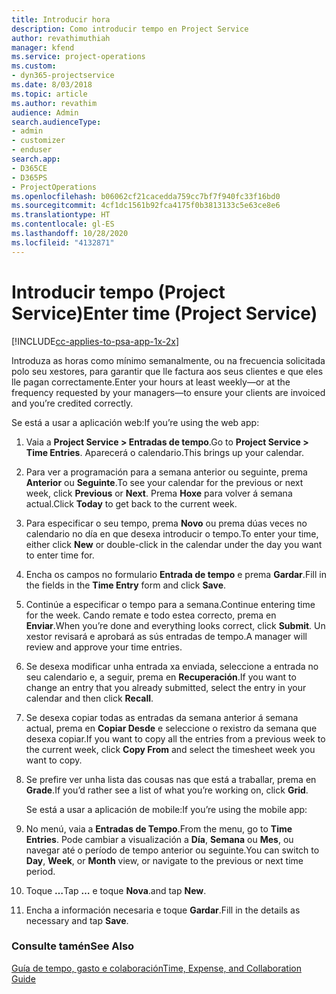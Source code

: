 ```yaml
---
title: Introducir hora
description: Como introducir tempo en Project Service
author: revathimuthiah
manager: kfend
ms.service: project-operations
ms.custom:
- dyn365-projectservice
ms.date: 8/03/2018
ms.topic: article
ms.author: revathim
audience: Admin
search.audienceType:
- admin
- customizer
- enduser
search.app:
- D365CE
- D365PS
- ProjectOperations
ms.openlocfilehash: b06062cf21cacedda759cc7bf7f940fc33f16bd0
ms.sourcegitcommit: 4cf1dc1561b92fca4175f0b3813133c5e63ce8e6
ms.translationtype: HT
ms.contentlocale: gl-ES
ms.lasthandoff: 10/28/2020
ms.locfileid: "4132871"
---
```

# <a name="enter-time-project-service"></a><span data-ttu-id="3a83d-103">Introducir tempo (Project Service)</span><span class="sxs-lookup"><span data-stu-id="3a83d-103">Enter time (Project Service)</span></span>

[!INCLUDE[cc-applies-to-psa-app-1x-2x](../includes/cc-applies-to-psa-app-1x-2x.md)]

<span data-ttu-id="3a83d-104">Introduza as horas como mínimo semanalmente, ou na frecuencia solicitada polo seu xestores, para garantir que lle factura aos seus clientes e que eles lle pagan correctamente.</span><span class="sxs-lookup"><span data-stu-id="3a83d-104">Enter your hours at least weekly—or at the frequency requested by your managers—to ensure your clients are invoiced and you’re credited correctly.</span></span>  
  
 <span data-ttu-id="3a83d-105">Se está a usar a aplicación web:</span><span class="sxs-lookup"><span data-stu-id="3a83d-105">If you’re using the web app:</span></span>  
  
1. <span data-ttu-id="3a83d-106">Vaia a **Project Service > Entradas de tempo**.</span><span class="sxs-lookup"><span data-stu-id="3a83d-106">Go to **Project Service > Time Entries**.</span></span> <span data-ttu-id="3a83d-107">Aparecerá o calendario.</span><span class="sxs-lookup"><span data-stu-id="3a83d-107">This brings up your calendar.</span></span>  
  
2. <span data-ttu-id="3a83d-108">Para ver a programación para a semana anterior ou seguinte, prema **Anterior** ou **Seguinte**.</span><span class="sxs-lookup"><span data-stu-id="3a83d-108">To see your calendar for the previous or next week, click **Previous** or **Next**.</span></span> <span data-ttu-id="3a83d-109">Prema **Hoxe** para volver á semana actual.</span><span class="sxs-lookup"><span data-stu-id="3a83d-109">Click **Today** to get back to the current week.</span></span>  
  
3. <span data-ttu-id="3a83d-110">Para especificar o seu tempo, prema **Novo** ou prema dúas veces no calendario no día en que desexa introducir o tempo.</span><span class="sxs-lookup"><span data-stu-id="3a83d-110">To enter your time, either click **New** or double-click in the calendar under the day you want to enter time for.</span></span>  
  
4. <span data-ttu-id="3a83d-111">Encha os campos no formulario **Entrada de tempo** e prema **Gardar**.</span><span class="sxs-lookup"><span data-stu-id="3a83d-111">Fill in the fields in the **Time Entry** form and click **Save**.</span></span>  
  
5. <span data-ttu-id="3a83d-112">Continúe a especificar o tempo para a semana.</span><span class="sxs-lookup"><span data-stu-id="3a83d-112">Continue entering time for the week.</span></span> <span data-ttu-id="3a83d-113">Cando remate e todo estea correcto, prema en **Enviar**.</span><span class="sxs-lookup"><span data-stu-id="3a83d-113">When you’re done and everything looks correct, click **Submit**.</span></span> <span data-ttu-id="3a83d-114">Un xestor revisará e aprobará as sús entradas de tempo.</span><span class="sxs-lookup"><span data-stu-id="3a83d-114">A manager will review and approve your time entries.</span></span>  
  
6. <span data-ttu-id="3a83d-115">Se desexa modificar unha entrada xa enviada, seleccione a entrada no seu calendario e, a seguir, prema en **Recuperación**.</span><span class="sxs-lookup"><span data-stu-id="3a83d-115">If you want to change an entry that you already submitted, select the entry in your calendar and then click **Recall**.</span></span>  
  
7. <span data-ttu-id="3a83d-116">Se desexa copiar todas as entradas da semana anterior á semana actual, prema en **Copiar Desde** e seleccione o rexistro da semana que desexa copiar.</span><span class="sxs-lookup"><span data-stu-id="3a83d-116">If you want to copy all the entries from a previous week to the current week, click **Copy From** and select the timesheet week you want to copy.</span></span>  
  
8. <span data-ttu-id="3a83d-117">Se prefire ver unha lista das cousas nas que está a traballar, prema en **Grade**.</span><span class="sxs-lookup"><span data-stu-id="3a83d-117">If you’d rather see a list of what you’re working on, click **Grid**.</span></span>  
  
   <span data-ttu-id="3a83d-118">Se está a usar a aplicación de mobile:</span><span class="sxs-lookup"><span data-stu-id="3a83d-118">If you’re using the mobile app:</span></span>  
  
9. <span data-ttu-id="3a83d-119">No menú, vaia a **Entradas de Tempo**.</span><span class="sxs-lookup"><span data-stu-id="3a83d-119">From the menu, go to **Time Entries**.</span></span>     <span data-ttu-id="3a83d-120">Pode cambiar a visualización a **Día**, **Semana** ou **Mes**, ou navegar até o período de tempo anterior ou seguinte.</span><span class="sxs-lookup"><span data-stu-id="3a83d-120">You can switch to **Day**, **Week**, or **Month** view, or navigate to the previous or next time period.</span></span>  
  
10. <span data-ttu-id="3a83d-121">Toque **…**</span><span class="sxs-lookup"><span data-stu-id="3a83d-121">Tap **…**</span></span> <span data-ttu-id="3a83d-122">e toque **Nova**.</span><span class="sxs-lookup"><span data-stu-id="3a83d-122">and tap **New**.</span></span>  
  
11. <span data-ttu-id="3a83d-123">Encha a información necesaria e toque **Gardar**.</span><span class="sxs-lookup"><span data-stu-id="3a83d-123">Fill in the details as necessary and tap **Save**.</span></span>  
  
### <a name="see-also"></a><span data-ttu-id="3a83d-124">Consulte tamén</span><span class="sxs-lookup"><span data-stu-id="3a83d-124">See Also</span></span>  
 [<span data-ttu-id="3a83d-125">Guía de tempo, gasto e colaboración</span><span class="sxs-lookup"><span data-stu-id="3a83d-125">Time, Expense, and Collaboration Guide</span></span>](../psa/time-expense-collaboration-guide.md)
